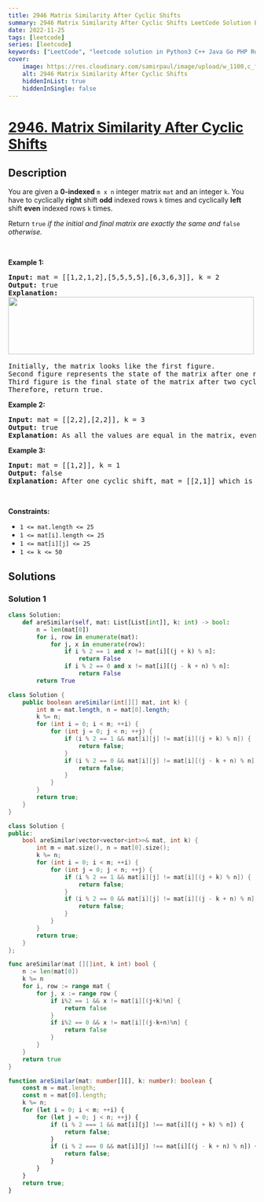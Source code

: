 ```yaml
---
title: 2946 Matrix Similarity After Cyclic Shifts
summary: 2946 Matrix Similarity After Cyclic Shifts LeetCode Solution Explained
date: 2022-11-25
tags: [leetcode]
series: [leetcode]
keywords: ["LeetCode", "leetcode solution in Python3 C++ Java Go PHP Ruby Swift TypeScript Rust C# JavaScript C", "2946 Matrix Similarity After Cyclic Shifts LeetCode Solution Explained in all languages"]
cover:
    image: https://res.cloudinary.com/samirpaul/image/upload/w_1100,c_fit,co_rgb:FFFFFF,l_text:Arial_75_bold:2946 Matrix Similarity After Cyclic Shifts - Solution Explained/problem-solving.webp
    alt: 2946 Matrix Similarity After Cyclic Shifts
    hiddenInList: true
    hiddenInSingle: false
---
```



# [2946. Matrix Similarity After Cyclic Shifts](https://leetcode.com/problems/matrix-similarity-after-cyclic-shifts)


## Description

<p>You are given a <strong>0-indexed</strong> <code>m x n</code> integer matrix <code>mat</code> and an integer <code>k</code>. You have to cyclically <strong>right</strong> shift <strong>odd</strong> indexed rows <code>k</code> times and cyclically <strong>left</strong> shift <strong>even</strong> indexed rows <code>k</code> times.</p>

<p>Return <code>true</code> <em>if the initial and final matrix are exactly the same and </em><code>false</code> <em>otherwise.</em></p>

<p>&nbsp;</p>
<p><strong class="example">Example 1:</strong></p>

<pre>
<strong>Input:</strong> mat = [[1,2,1,2],[5,5,5,5],[6,3,6,3]], k = 2
<strong>Output:</strong> true
<strong>Explanation:</strong>
<img alt="" src="https://fastly.jsdelivr.net/gh/doocs/leetcode@main/solution/2900-2999/2946.Matrix%20Similarity%20After%20Cyclic%20Shifts/images/similarmatrix.png" style="width: 500px; height: 117px;" />

Initially, the matrix looks like the first figure. 
Second figure represents the state of the matrix after one right and left cyclic shifts to even and odd indexed rows.
Third figure is the final state of the matrix after two cyclic shifts which is similar to the initial matrix.
Therefore, return true.
</pre>

<p><strong class="example">Example 2:</strong></p>

<pre>
<strong>Input:</strong> mat = [[2,2],[2,2]], k = 3
<strong>Output:</strong> true
<strong>Explanation:</strong> As all the values are equal in the matrix, even after performing cyclic shifts the matrix will remain the same. Therefeore, we return true.
</pre>

<p><strong class="example">Example 3:</strong></p>

<pre>
<strong>Input:</strong> mat = [[1,2]], k = 1
<strong>Output:</strong> false
<strong>Explanation:</strong> After one cyclic shift, mat = [[2,1]] which is not equal to the initial matrix. Therefore we return false.
</pre>

<p>&nbsp;</p>
<p><strong>Constraints:</strong></p>

<ul>
	<li><code>1 &lt;= mat.length &lt;= 25</code></li>
	<li><code>1 &lt;= mat[i].length &lt;= 25</code></li>
	<li><code>1 &lt;= mat[i][j] &lt;= 25</code></li>
	<li><code>1 &lt;= k &lt;= 50</code></li>
</ul>

## Solutions

### Solution 1

<!-- tabs:start -->

```python
class Solution:
    def areSimilar(self, mat: List[List[int]], k: int) -> bool:
        n = len(mat[0])
        for i, row in enumerate(mat):
            for j, x in enumerate(row):
                if i % 2 == 1 and x != mat[i][(j + k) % n]:
                    return False
                if i % 2 == 0 and x != mat[i][(j - k + n) % n]:
                    return False
        return True
```

```java
class Solution {
    public boolean areSimilar(int[][] mat, int k) {
        int m = mat.length, n = mat[0].length;
        k %= n;
        for (int i = 0; i < m; ++i) {
            for (int j = 0; j < n; ++j) {
                if (i % 2 == 1 && mat[i][j] != mat[i][(j + k) % n]) {
                    return false;
                }
                if (i % 2 == 0 && mat[i][j] != mat[i][(j - k + n) % n]) {
                    return false;
                }
            }
        }
        return true;
    }
}
```

```cpp
class Solution {
public:
    bool areSimilar(vector<vector<int>>& mat, int k) {
        int m = mat.size(), n = mat[0].size();
        k %= n;
        for (int i = 0; i < m; ++i) {
            for (int j = 0; j < n; ++j) {
                if (i % 2 == 1 && mat[i][j] != mat[i][(j + k) % n]) {
                    return false;
                }
                if (i % 2 == 0 && mat[i][j] != mat[i][(j - k + n) % n]) {
                    return false;
                }
            }
        }
        return true;
    }
};
```

```go
func areSimilar(mat [][]int, k int) bool {
	n := len(mat[0])
	k %= n
	for i, row := range mat {
		for j, x := range row {
			if i%2 == 1 && x != mat[i][(j+k)%n] {
				return false
			}
			if i%2 == 0 && x != mat[i][(j-k+n)%n] {
				return false
			}
		}
	}
	return true
}
```

```ts
function areSimilar(mat: number[][], k: number): boolean {
    const m = mat.length;
    const n = mat[0].length;
    k %= n;
    for (let i = 0; i < m; ++i) {
        for (let j = 0; j < n; ++j) {
            if (i % 2 === 1 && mat[i][j] !== mat[i][(j + k) % n]) {
                return false;
            }
            if (i % 2 === 0 && mat[i][j] !== mat[i][(j - k + n) % n]) {
                return false;
            }
        }
    }
    return true;
}
```

<!-- tabs:end -->

<!-- end -->
